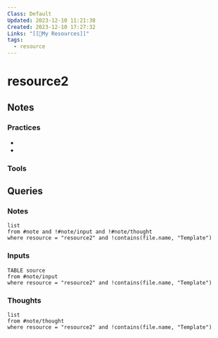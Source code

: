 ```yaml
---
Class: Default
Updated: 2023-12-10 11:21:38
Created: 2023-12-10 17:27:32
Links: "[[🔭My Resources]]"
tags:
  - resource
---
```



# resource2
## Notes

### Practices
- 
- 

### Tools

## Queries
### Notes
```dataview
list
from #note and !#note/input and !#note/thought
where resource = "resource2" and !contains(file.name, "Template")
```
### Inputs
```dataview
TABLE source
from #note/input
where resource = "resource2" and !contains(file.name, "Template")
```

### Thoughts
```dataview
list
from #note/thought
where resource = "resource2" and !contains(file.name, "Template")
```
